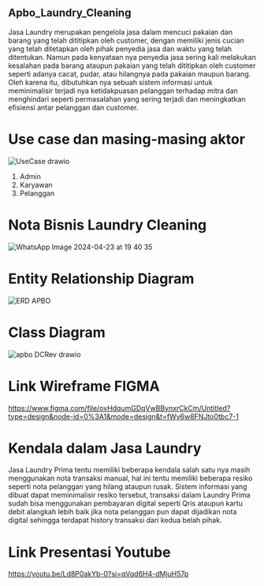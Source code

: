 ## Apbo_Laundry_Cleaning
Jasa Laundry merupakan pengelola jasa dalam mencuci pakaian dan barang yang telah dititipkan oleh customer, dengan memiliki jenis cucian yang telah ditetapkan oleh pihak penyedia jasa dan waktu yang telah ditentukan. Namun pada kenyataan nya penyedia jasa sering kali melakukan kesalahan pada barang ataupun pakaian yang telah dititipkan oleh customer seperti adanya cacat, pudar, atau hilangnya pada pakaian maupun barang. Oleh karena itu, dibutuhkan nya sebuah sistem informasi untuk meminimalisir terjadi nya ketidakpuasan pelanggan terhadap mitra dan menghindari seperti permasalahan yang sering terjadi dan meningkatkan efisiensi antar pelanggan dan customer. 
# Use case dan masing-masing aktor 
![UseCase drawio](https://github.com/AZHRaihan/Apbo_Laundry_Cleaning/assets/145907307/71b60174-c14a-4f4a-9b6f-43eb4c44a122)
1. Admin
2. Karyawan
3. Pelanggan
# Nota Bisnis Laundry Cleaning
![WhatsApp Image 2024-04-23 at 19 40 35](https://github.com/AZHRaihan/Apbo_Laundry_Cleaning/assets/145973780/44cf4ca5-8447-4243-8b04-cd19cc36932b)

# Entity Relationship Diagram
![ERD APBO](https://github.com/AZHRaihan/Apbo_Laundry_Cleaning/assets/145973780/bf9b8a8c-18cf-4226-8105-cc29ab77f668)

# Class Diagram
![apbo DCRev drawio](https://github.com/AZHRaihan/Apbo_Laundry_Cleaning/assets/145973780/f74d9d32-a5be-4543-a560-65ec5e58f6c6)

# Link Wireframe FIGMA
https://www.figma.com/file/ovHdqumGDqVwBBynxrCkCm/Untitled?type=design&node-id=0%3A1&mode=design&t=fWv6w8FNJto0tbc7-1

# Kendala dalam Jasa Laundry 
Jasa Laundry Prima tentu memiliki beberapa kendala salah satu nya masih menggunakan nota transaksi manual, hal ini tentu memiliki beberapa resiko seperti nota pelanggan yang hilang ataupun rusak. Sistem informasi yang dibuat dapat meminimalisir resiko tersebut, transaksi dalam Laundry Prima sudah bisa menggunakan pembayaran digital seperti Qris ataupun kartu debit 
alangkah lebih baik jika nota pelanggan pun dapat dijadikan nota digital sehingga terdapat history transaksi dari kedua belah pihak.

# Link Presentasi Youtube
https://youtu.be/Ld8P0akYb-0?si=qVqd6H4-dMjuH57p
